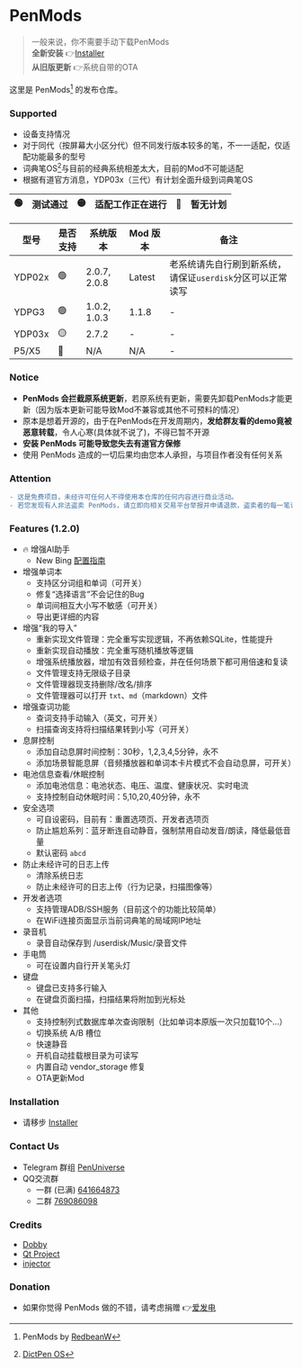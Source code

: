 # PenMods
> 一般来说，你不需要手动下载PenMods  
> **全新安装** 👉[Installer](https://github.com/PenUniverse/Installer)  
> **从旧版更新** 👉系统自带的OTA

这里是 PenMods[^1] 的发布仓库。

### Supported
 - 设备支持情况
 - 对于同代（按屏幕大小区分代）但不同发行版本较多的笔，不一一适配，仅适配功能最多的型号
 - 词典笔OS[^2]与目前的经典系统相差太大，目前的Mod不可能适配
 - 根据有道官方消息，YDP03x（三代）有计划全面升级到词典笔OS

🟢 | 测试通过 | 🟡 | 适配工作正在进行 | 🔴 | 暂无计划
-|-|-|-|-|-

型号 | 是否支持 | 系统版本 | Mod 版本 | 备注
-|-|-|-|-
YDP02x | 🟢 | 2.0.7, 2.0.8 | Latest | 老系统请先自行刷到新系统，请保证`userdisk`分区可以正常读写
YDPG3 | 🟢 | 1.0.2, 1.0.3 | 1.1.8 | -
YDP03x | 🟡 | 2.7.2 | - | -
P5/X5 | 🔴 | N/A | N/A | -

### Notice
 - **PenMods 会拦截原系统更新**，若原系统有更新，需要先卸载PenMods才能更新（因为版本更新可能导致Mod不兼容或其他不可预料的情况）
 - 原本是想着开源的，由于在PenMods在开发周期内，**发给群友看的demo竟被恶意转载**，令人心寒(具体就不说了)，不得已暂不开源
 - **安装 PenMods 可能导致您失去有道官方保修**
 - 使用 PenMods 造成的一切后果均由您本人承担，与项目作者没有任何关系

### Attention
```diff
- 这是免费项目，未经许可任何人不得使用本仓库的任何内容进行商业活动。
- 若您发现有人非法盗卖 PenMods，请立即向相关交易平台举报并申请退款，盗卖者的每一笔订单都使项目向死亡方向更进一步！
```

### Features (1.2.0)
 - 🔥 增强AI助手
   - New Bing [配置指南](https://github.com/PenUniverse/PenMods-release/blob/main/ChatHubConfigurationGuide.md)
 - 增强单词本
   - 支持区分词组和单词（可开关）
   - 修复“选择语言”不会记住的Bug
   - 单词间相互大小写不敏感（可开关）
   - 导出更详细的内容
 - 增强“我的导入”
   - 重新实现文件管理：完全重写实现逻辑，不再依赖SQLite，性能提升
   - 重新实现自动播放：完全重写随机播放等逻辑
   - 增强系统播放器，增加有效音频检查，并在任何场景下都可用倍速和复读
   - 文件管理支持无限级子目录
   - 文件管理器现支持删除/改名/排序
   - 文件管理器可以打开 `txt`、`md`（markdown）文件
 - 增强查词功能
   - 查词支持手动输入（英文，可开关）
   - 扫描查询支持将扫描结果转到小写（可开关）
 - 息屏控制
   - 添加自动息屏时间控制：30秒，1,2,3,4,5分钟，永不
   - 添加场景智能息屏（音频播放器和单词本卡片模式不会自动息屏，可开关）
 - 电池信息查看/休眠控制
   - 添加电池信息：电池状态、电压、温度、健康状况、实时电流
   - 支持控制自动休眠时间：5,10,20,40分钟，永不
 - 安全选项
   - 可自设密码，目前有：重置选项页、开发者选项页
   - 防止尴尬系列：蓝牙断连自动静音，强制禁用自动发音/朗读，降低最低音量
   - 默认密码 `abcd`
 - 防止未经许可的日志上传
   - 清除系统日志
   - 防止未经许可的日志上传（行为记录，扫描图像等）
 - 开发者选项
   - 支持管理ADB/SSH服务（目前这个的功能比较简单）
   - 在WiFi连接页面显示当前词典笔的局域网IP地址
 - 录音机
   - 录音自动保存到 /userdisk/Music/录音文件
 - 手电筒
   - 可在设置内自行开关笔头灯
 - 键盘
   - 键盘已支持多行输入
   - 在键盘页面扫描，扫描结果将附加到光标处
 - 其他
   - 支持控制列式数据库单次查询限制（比如单词本原版一次只加载10个...）
   - 切换系统 A/B 槽位
   - 快速静音
   - 开机自动挂载根目录为可读写
   - 内置自动 vendor_storage 修复
   - OTA更新Mod
   
### Installation
 - 请移步 [Installer](https://github.com/PenUniverse/Installer)

### Contact Us
 - Telegram 群组 [PenUniverse](https://t.me/PenUniverse)
 - QQ交流群
   - 一群 (已满) [641664873](https://jq.qq.com/?_wv=1027&k=e0dvMZQU)
   - 二群 [769086098](https://jq.qq.com/?_wv=1027&k=IHhATIO6)

### Credits
 - [Dobby](https://github.com/jmpews/Dobby)
 - [Qt Project](https://www.qt.io/)
 - [injector](https://github.com/kubo/injector)

### Donation
 - 如果你觉得 PenMods 做的不错，请考虑捐赠 👉[爱发电](https://afdian.net/a/kbs007)

[^1]: PenMods by [RedbeanW](https://github.com/Redbeanw44602)
[^2]: [DictPen OS](https://smart.youdao.com/dictPenOS)
